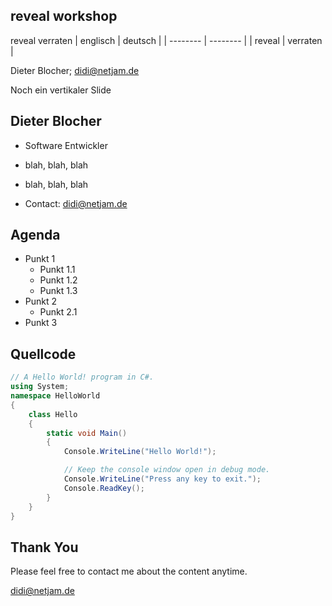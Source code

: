 ## reveal workshop


reveal verraten
| englisch | deutsch  |
| -------- | -------- |
| reveal   | verraten |


Dieter Blocher; didi@netjam.de


Noch ein vertikaler Slide



## Dieter Blocher

* Software Entwickler
* blah, blah, blah
* blah, blah, blah

* Contact: didi@netjam.de




## Agenda

* Punkt 1
  * Punkt 1.1
  * Punkt 1.2
  * Punkt 1.3
* Punkt 2
  * Punkt 2.1
* Punkt 3




## Quellcode

```cs
// A Hello World! program in C#.
using System;
namespace HelloWorld
{
    class Hello 
    {
        static void Main() 
        {
            Console.WriteLine("Hello World!");

            // Keep the console window open in debug mode.
            Console.WriteLine("Press any key to exit.");
            Console.ReadKey();
        }
    }
}
```




## Thank You

Please feel free to contact me about the content anytime.

didi@netjam.de
